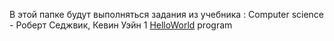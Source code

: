 В этой папке будут выполняться задания из учебника :
Computer science - Роберт Седжвик, Кевин Уэйн
1 [HelloWorld](tasks/computer_science/HelloWorld.java) program
